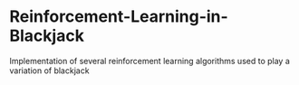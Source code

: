 # Reinforcement-Learning-in-Blackjack
Implementation of several reinforcement learning algorithms used to play a variation of blackjack
